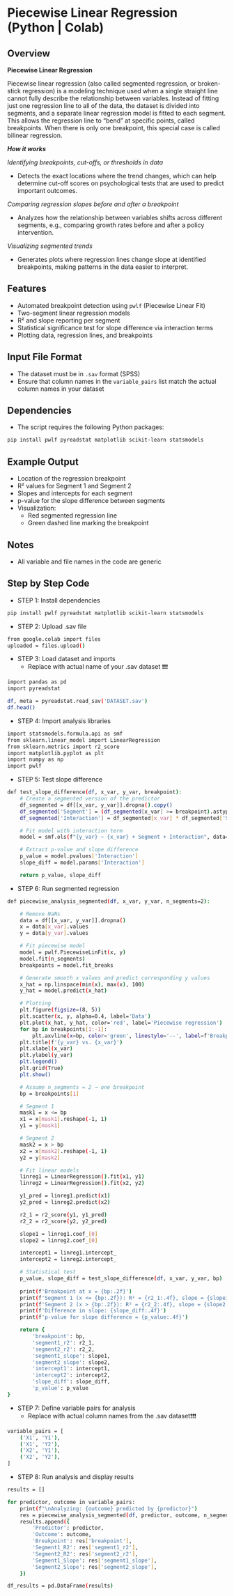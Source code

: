 # Piecewise Linear Regression (Python | Colab)


## Overview

**Piecewise Linear Regression**

Piecewise linear regression (also called segmented regression, or broken-stick regression) is a modeling technique used when a single straight line cannot fully describe the relationship between variables. Instead of fitting just one regression line to all of the data, the dataset is divided into segments, and a separate linear regression model is fitted to each segment. This allows the regression line to “bend” at specific points, called breakpoints.
When there is only one breakpoint, this special case is called bilinear regression.

***How it works***

*Identifying breakpoints, cut-offs, or thresholds in data*
- Detects the exact locations where the trend changes, which can help determine cut-off scores on psychological tests that are used to predict important outcomes.

*Comparing regression slopes before and after a breakpoint*
- Analyzes how the relationship between variables shifts across different segments, e.g., comparing growth rates before and after a policy intervention.

*Visualizing segmented trends*
- Generates plots where regression lines change slope at identified breakpoints, making patterns in the data easier to interpret.


## Features

- Automated breakpoint detection using `pwlf` (Piecewise Linear Fit)
- Two-segment linear regression models
- R² and slope reporting per segment
- Statistical significance test for slope difference via interaction terms
- Plotting data, regression lines, and breakpoints


## Input File Format

- The dataset must be in `.sav` format (SPSS)
- Ensure that column names in the `variable_pairs` list match the actual column names in your dataset


## Dependencies

- The script requires the following Python packages:

```bash
pip install pwlf pyreadstat matplotlib scikit-learn statsmodels 
```


## Example Output

- Location of the regression breakpoint
- R² values for Segment 1 and Segment 2
- Slopes and intercepts for each segment
- p-value for the slope difference between segments
- Visualization: 
  - Red segmented regression line
  - Green dashed line marking the breakpoint


## Notes

- All variable and file names in the code are generic


## Step by Step Code

- STEP 1: Install dependencies 

```bash
pip install pwlf pyreadstat matplotlib scikit-learn statsmodels 
```

- STEP 2: Upload .sav file 

```bash
from google.colab import files
uploaded = files.upload()
```

- STEP 3: Load dataset and imports
  -  Replace with actual name of your .sav dataset ❗❗❗

```bash
import pandas as pd
import pyreadstat

df, meta = pyreadstat.read_sav('DATASET.sav')
df.head()
```

- STEP 4: Import analysis libraries

```bash
import statsmodels.formula.api as smf
from sklearn.linear_model import LinearRegression
from sklearn.metrics import r2_score
import matplotlib.pyplot as plt
import numpy as np
import pwlf
```

- STEP 5: Test slope difference

```bash
def test_slope_difference(df, x_var, y_var, breakpoint):
    # Create a segmented version of the predictor
    df_segmented = df[[x_var, y_var]].dropna().copy()
    df_segmented['Segment'] = (df_segmented[x_var] >= breakpoint).astype(int)
    df_segmented['Interaction'] = df_segmented[x_var] * df_segmented['Segment']

    # Fit model with interaction term
    model = smf.ols(f"{y_var} ~ {x_var} + Segment + Interaction", data=df_segmented).fit()

    # Extract p-value and slope difference
    p_value = model.pvalues['Interaction']
    slope_diff = model.params['Interaction']

    return p_value, slope_diff
```

- STEP 6: Run segmented regression

```bash
def piecewise_analysis_segmented(df, x_var, y_var, n_segments=2):

    # Remove NaNs
    data = df[[x_var, y_var]].dropna()
    x = data[x_var].values
    y = data[y_var].values

    # Fit piecewise model
    model = pwlf.PiecewiseLinFit(x, y)
    model.fit(n_segments)
    breakpoints = model.fit_breaks

    # Generate smooth x values and predict corresponding y values
    x_hat = np.linspace(min(x), max(x), 100)
    y_hat = model.predict(x_hat)

    # Plotting
    plt.figure(figsize=(8, 5))
    plt.scatter(x, y, alpha=0.4, label='Data')
    plt.plot(x_hat, y_hat, color='red', label='Piecewise regression')
    for bp in breakpoints[1:-1]:
        plt.axvline(x=bp, color='green', linestyle='--', label=f'Breakpoint: {bp:.2f}')
    plt.title(f'{y_var} vs. {x_var}')
    plt.xlabel(x_var)
    plt.ylabel(y_var)
    plt.legend()
    plt.grid(True)
    plt.show()

    # Assume n_segments = 2 → one breakpoint
    bp = breakpoints[1]

    # Segment 1
    mask1 = x <= bp
    x1 = x[mask1].reshape(-1, 1)
    y1 = y[mask1]

    # Segment 2
    mask2 = x > bp
    x2 = x[mask2].reshape(-1, 1)
    y2 = y[mask2]

    # Fit linear models
    linreg1 = LinearRegression().fit(x1, y1)
    linreg2 = LinearRegression().fit(x2, y2)

    y1_pred = linreg1.predict(x1)
    y2_pred = linreg2.predict(x2)

    r2_1 = r2_score(y1, y1_pred)
    r2_2 = r2_score(y2, y2_pred)

    slope1 = linreg1.coef_[0]
    slope2 = linreg2.coef_[0]

    intercept1 = linreg1.intercept_
    intercept2 = linreg2.intercept_

    # Statistical test
    p_value, slope_diff = test_slope_difference(df, x_var, y_var, bp)
    
    print(f'Breakpoint at x = {bp:.2f}')
    print(f'Segment 1 (x <= {bp:.2f}): R² = {r2_1:.4f}, slope = {slope1:.4f}')
    print(f'Segment 2 (x > {bp:.2f}): R² = {r2_2:.4f}, slope = {slope2:.4f}')
    print(f'Difference in slope: {slope_diff:.4f}')
    print(f'p-value for slope difference = {p_value:.4f}')

    return {
        'breakpoint': bp,
        'segment1_r2': r2_1,
        'segment2_r2': r2_2,
        'segment1_slope': slope1,
        'segment2_slope': slope2,
        'intercept1': intercept1,
        'intercept2': intercept2,
        'slope_diff': slope_diff,
        'p_value': p_value
}
```    

- STEP 7: Define variable pairs for analysis
  - Replace with actual column names from the .sav dataset❗❗❗

```bash
variable_pairs = [
    ('X1', 'Y1'),
    ('X1', 'Y2'),
    ('X2', 'Y1'),
    ('X2', 'Y2'),
]
```

- STEP 8: Run analysis and display results

```bash
results = []

for predictor, outcome in variable_pairs:
    print(f"\nAnalyzing: {outcome} predicted by {predictor}")
    res = piecewise_analysis_segmented(df, predictor, outcome, n_segments=2)
    results.append({
        'Predictor': predictor,
        'Outcome': outcome,
        'Breakpoint': res['breakpoint'],
        'Segment1_R2': res['segment1_r2'],
        'Segment2_R2': res['segment2_r2'],
        'Segment1_Slope': res['segment1_slope'],
        'Segment2_Slope': res['segment2_slope'],
    })

df_results = pd.DataFrame(results)
```
